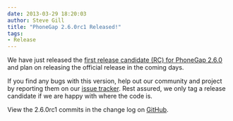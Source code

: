 ```yaml
---
date: 2013-03-29 18:20:03
author: Steve Gill
title: "PhoneGap 2.6.0rc1 Released!"
tags:
- Release
---
```


We have just released the [first release candidate (RC) for PhoneGap 2.6.0](https://s3.amazonaws.com/phonegap.download/phonegap-2.6.0rc1.zip) and plan on releasing the official release in the coming days.

If you find any bugs with this version, help out our community and project by reporting them on our [issue tracker](https://issues.apache.org/jira/browse/CB). Rest assured, we only tag a release candidate if we are happy with where the code is.

View the 2.6.0rc1 commits in the change log on [GitHub](https://github.com/phonegap/phonegap/blob/2.6.0rc1/changelog).

